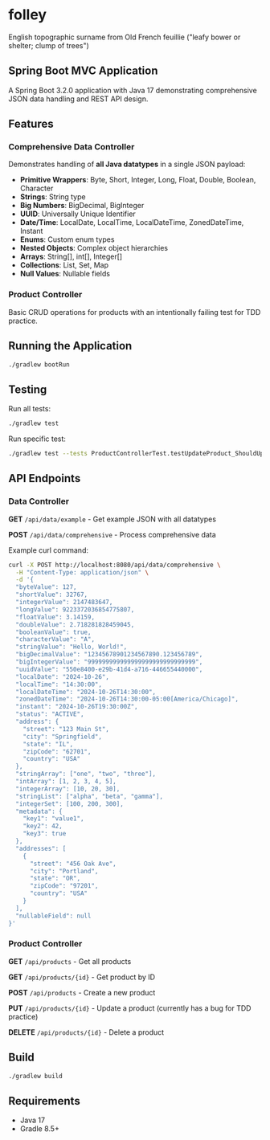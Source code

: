 # folley
English topographic surname from Old French feuillie ("leafy bower or shelter; clump of trees")

## Spring Boot MVC Application

A Spring Boot 3.2.0 application with Java 17 demonstrating comprehensive JSON data handling and REST API design.

## Features

### Comprehensive Data Controller
Demonstrates handling of **all Java datatypes** in a single JSON payload:

- **Primitive Wrappers**: Byte, Short, Integer, Long, Float, Double, Boolean, Character
- **Strings**: String type
- **Big Numbers**: BigDecimal, BigInteger
- **UUID**: Universally Unique Identifier
- **Date/Time**: LocalDate, LocalTime, LocalDateTime, ZonedDateTime, Instant
- **Enums**: Custom enum types
- **Nested Objects**: Complex object hierarchies
- **Arrays**: String[], int[], Integer[]
- **Collections**: List, Set, Map
- **Null Values**: Nullable fields

### Product Controller
Basic CRUD operations for products with an intentionally failing test for TDD practice.

## Running the Application

```bash
./gradlew bootRun
```

## Testing

Run all tests:
```bash
./gradlew test
```

Run specific test:
```bash
./gradlew test --tests ProductControllerTest.testUpdateProduct_ShouldUpdateExistingProduct
```

## API Endpoints

### Data Controller

**GET** `/api/data/example` - Get example JSON with all datatypes

**POST** `/api/data/comprehensive` - Process comprehensive data

Example curl command:
```bash
curl -X POST http://localhost:8080/api/data/comprehensive \
  -H "Content-Type: application/json" \
  -d '{
  "byteValue": 127,
  "shortValue": 32767,
  "integerValue": 2147483647,
  "longValue": 9223372036854775807,
  "floatValue": 3.14159,
  "doubleValue": 2.718281828459045,
  "booleanValue": true,
  "characterValue": "A",
  "stringValue": "Hello, World!",
  "bigDecimalValue": "12345678901234567890.123456789",
  "bigIntegerValue": "999999999999999999999999999999",
  "uuidValue": "550e8400-e29b-41d4-a716-446655440000",
  "localDate": "2024-10-26",
  "localTime": "14:30:00",
  "localDateTime": "2024-10-26T14:30:00",
  "zonedDateTime": "2024-10-26T14:30:00-05:00[America/Chicago]",
  "instant": "2024-10-26T19:30:00Z",
  "status": "ACTIVE",
  "address": {
    "street": "123 Main St",
    "city": "Springfield",
    "state": "IL",
    "zipCode": "62701",
    "country": "USA"
  },
  "stringArray": ["one", "two", "three"],
  "intArray": [1, 2, 3, 4, 5],
  "integerArray": [10, 20, 30],
  "stringList": ["alpha", "beta", "gamma"],
  "integerSet": [100, 200, 300],
  "metadata": {
    "key1": "value1",
    "key2": 42,
    "key3": true
  },
  "addresses": [
    {
      "street": "456 Oak Ave",
      "city": "Portland",
      "state": "OR",
      "zipCode": "97201",
      "country": "USA"
    }
  ],
  "nullableField": null
}'
```

### Product Controller

**GET** `/api/products` - Get all products

**GET** `/api/products/{id}` - Get product by ID

**POST** `/api/products` - Create a new product

**PUT** `/api/products/{id}` - Update a product (currently has a bug for TDD practice)

**DELETE** `/api/products/{id}` - Delete a product

## Build

```bash
./gradlew build
```

## Requirements

- Java 17
- Gradle 8.5+
